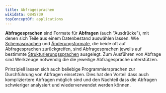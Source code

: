 ```yaml
---
title: Abfragesprachen
wikidata: Q845739
topConceptOf: applications
---
```


**Abfragesprachen** sind Formate für **Abfragen** (auch "Ausdrücke"), mit denen sich Teile aus einem Datenbestand auswählen lassen. Wie [Schemasprachen](../schema/language) und [Änderungsformate](patch), die beide oft auf Abfragesprachen zurückgreifen, sind Abfragesprachen jeweils auf bestimmte [Strukturierungssprachen](structure) ausgelegt. Zum Ausführen von Abfrage sind Werkzeuge notwendig die die jeweilige Abfragesprache unterstützen.

Prinzipiell lassen sich auch beliebige Programmiersprachen zur Durchführung von Abfragen einsetzen. Dies hat den Vorteil dass auch kompliziertere Abfragen möglich sind und den Nachteil dass die Abfragen schwieriger analysiert und wiederverwendet werden können. 

<application-table application="query" title="Abfragesprache"/>
